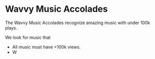 # Wavvy Music Accolades
The Wavvy Music Accolades recognize amazing music with under 100k plays. 

We look for music that 

- All music must have <100k views. 
- W
<!--stackedit_data:
eyJoaXN0b3J5IjpbMjc1ODcyMzgzXX0=
-->